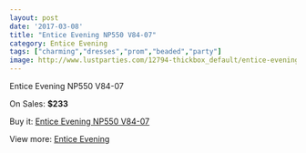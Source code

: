 ```yaml
---
layout: post
date: '2017-03-08'
title: "Entice Evening NP550 V84-07"
category: Entice Evening
tags: ["charming","dresses","prom","beaded","party"]
image: http://www.lustparties.com/12794-thickbox_default/entice-evening-np550-v84-07.jpg
---
```

Entice Evening NP550 V84-07

On Sales: **$233**
<a href="https://www.lustparties.com/en/entice-evening/4815-entice-evening-np550-v84-07.html"><amp-img layout="responsive" width="600" height="600" src="//www.lustparties.com/12794-thickbox_default/entice-evening-np550-v84-07.jpg" alt="Entice Evening NP550 V84-07 0" /></a>

Buy it: [Entice Evening NP550 V84-07](https://www.lustparties.com/en/entice-evening/4815-entice-evening-np550-v84-07.html "Entice Evening NP550 V84-07")

View more: [Entice Evening](https://www.lustparties.com/en/29-entice-evening "Entice Evening")
